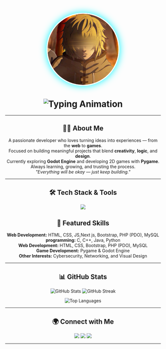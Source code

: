 <p align="center"> <img src="./thorfinn.png" width="230" style="border-radius: 50%; border: 3px solid #FFFFFF; box-shadow: 0 0 25px #00F5FF; transition: transform 0.3s;" alt="Thorfinn Coding"/> </p>
<h1 align="center">
  <img src="https://readme-typing-svg.herokuapp.com?font=JetBrains+Mono&size=30&duration=3000&pause=1000&color=FFFFFF&center=true&vCenter=true&width=600&lines=Hey%2C+I'm+YaSSiNo+;Coder+%26+Game+Creator;Building+cool+things" alt="Typing Animation" />
</h1>



---

<h2 align="center">👨‍💻 About Me</h2>

<p align="center">
 A passionate developer who loves turning ideas into experiences — from the <b>web</b> to <b>games</b>.<br>
 Focused on building meaningful projects that blend <b>creativity</b>, <b>logic</b>, and <b>design</b>.<br>
 Currently exploring <b>Godot Engine</b> and developing 2D games with <b>Pygame</b>.<br>
 Always learning, growing, and trusting the process.<br>
 <i>"Everything will be okay — just keep building."</i>
</p>

---

<h2 align="center">🛠️ Tech Stack & Tools</h2>

<p align="center">
  <img src="https://skillicons.dev/icons?i=html,css,js,php,mysql,python,cpp,c,java,bun,nodejs,express,react,tailwind,flask,git,github,linux,docker,bash,anaconda,jupyter,godot,figma,vscode&perline=7" />
</p>


<h2 align="center">🚀 Featured Skills</h2>

<p align="center">
 <b>Web Development:</b> HTML, CSS, JS,Next js,  Bootstrap, PHP (PDO), MySQL<br>
 <b>programming:</b> C, C++, Java, Python<br>
 <b>Web Development:</b> HTML, CSS, Bootstrap, PHP (PDO), MySQL<br>
 <b>Game Development:</b> Pygame & Godot Engine<br>
 <b>Other Interests:</b> Cybersecurity, Networking, and Visual Design
</p>

---

<h2 align="center">📊 GitHub Stats</h2>

<p align="center">
  <img height="170" src="https://github-readme-stats.vercel.app/api?username=yacinetalahari&show_icons=true&theme=radical&hide_border=true&border_radius=15&count_private=true" alt="GitHub Stats" />
  <img height="170" src="https://github-readme-streak-stats.herokuapp.com/?user=yacinetalahari&theme=radical&hide_border=true&border_radius=15" alt="GitHub Streak"/>
</p>

<p align="center">
  <img height="170" src="https://github-readme-stats.vercel.app/api/top-langs/?username=yacinetalahari&layout=compact&theme=radical&hide_border=true&border_radius=15" alt="Top Languages"/>
</p>

---

<h2 align="center">🌍 Connect with Me</h2>

<p align="center">
  <a href="https://github.com/yacinetalahari" target="_blank"><img src="https://img.shields.io/badge/GitHub-0D1117?style=for-the-badge&logo=github&logoColor=00F5FF"/></a>
  <a href="https://www.linkedin.com/in/yassinetalahari" target="_blank"><img src="https://img.shields.io/badge/LinkedIn-0A66C2?style=for-the-badge&logo=linkedin&logoColor=white"/></a>
  <a href="https://instagram.com/yacine__.ta" target="_blank"><img src="https://img.shields.io/badge/Instagram-111111?style=for-the-badge&logo=instagram&logoColor=E4405F"/></a>
</p>

---



